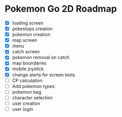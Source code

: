 # Pokemon Go 2D Roadmap

- [x] loading screen
- [x] pokestops creation
- [x] pokemon creation
- [x] map screen
- [x] menu
- [x] catch screen
- [x] pokemon removal on catch 
- [x] map boundaries
- [x] mobile joystick
- [x] change alerts for screen texts
- [ ] CP calculation
- [ ] Add pokemon types
- [ ] pokemon bag
- [ ] character selection
- [ ] user creation
- [ ] user login
